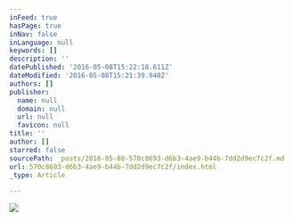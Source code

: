 ```yaml
---
inFeed: true
hasPage: true
inNav: false
inLanguage: null
keywords: []
description: ''
datePublished: '2016-05-08T15:22:18.611Z'
dateModified: '2016-05-08T15:21:39.940Z'
authors: []
publisher:
  name: null
  domain: null
  url: null
  favicon: null
title: ''
author: []
starred: false
sourcePath: _posts/2016-05-08-570c8693-d6b3-4ae9-b44b-7dd2d9ec7c2f.md
url: 570c8693-d6b3-4ae9-b44b-7dd2d9ec7c2f/index.html
_type: Article

---
```

![](https://the-grid-user-content.s3-us-west-2.amazonaws.com/1533644f-6e8d-4007-a3f9-e4fda0c4a582.jpg)